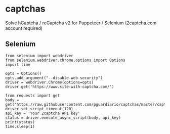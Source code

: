 # captchas
Solve hCaptcha / reCaptcha v2 for Puppeteer / Selenium (2captcha.com account required)

## Selenium
```
from selenium import webdriver
from selenium.webdriver.chrome.options import Options
import time

opts = Options()
opts.add_argument("--disable-web-security")
driver = webdriver.Chrome(options=opts)
driver.get('https://www.site-with-captcha.com/')

from requests import get
body = get("https://raw.githubusercontent.com/pguardiario/captchas/master/captchas.js").content.decode('utf8')
driver.set_script_timeout(120)
api_key = 'Your 2captcha API key'
status = driver.execute_async_script(body, api_key)
print(status)
time.sleep(1)
```
